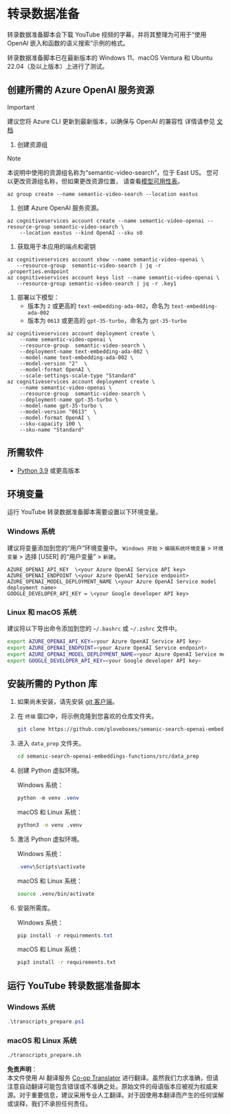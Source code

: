 <!--
CO_OP_TRANSLATOR_METADATA:
{
  "original_hash": "0d69f2d5814a698d3de5d0235940b5ae",
  "translation_date": "2025-07-09T13:07:23+00:00",
  "source_file": "08-building-search-applications/scripts/README.md",
  "language_code": "zh"
}
-->
# 转录数据准备

转录数据准备脚本会下载 YouTube 视频的字幕，并将其整理为可用于“使用 OpenAI 嵌入和函数的语义搜索”示例的格式。

转录数据准备脚本已在最新版本的 Windows 11、macOS Ventura 和 Ubuntu 22.04（及以上版本）上进行了测试。

## 创建所需的 Azure OpenAI 服务资源

> [!IMPORTANT]
> 建议您将 Azure CLI 更新到最新版本，以确保与 OpenAI 的兼容性
> 详情请参见 [文档](https://learn.microsoft.com/cli/azure/update-azure-cli?WT.mc_id=academic-105485-koreyst)

1. 创建资源组

> [!NOTE]
> 本说明中使用的资源组名称为“semantic-video-search”，位于 East US。
> 您可以更改资源组名称，但如果更改资源位置，
> 请查看[模型可用性表](https://aka.ms/oai/models?WT.mc_id=academic-105485-koreyst)。

```console
az group create --name semantic-video-search --location eastus
```

1. 创建 Azure OpenAI 服务资源。

```console
az cognitiveservices account create --name semantic-video-openai --resource-group semantic-video-search \
    --location eastus --kind OpenAI --sku s0
```

1. 获取用于本应用的端点和密钥

```console
az cognitiveservices account show --name semantic-video-openai \
   --resource-group  semantic-video-search | jq -r .properties.endpoint
az cognitiveservices account keys list --name semantic-video-openai \
   --resource-group semantic-video-search | jq -r .key1
```

1. 部署以下模型：
   - 版本为 `2` 或更高的 `text-embedding-ada-002`，命名为 `text-embedding-ada-002`
   - 版本为 `0613` 或更高的 `gpt-35-turbo`，命名为 `gpt-35-turbo`

```console
az cognitiveservices account deployment create \
    --name semantic-video-openai \
    --resource-group  semantic-video-search \
    --deployment-name text-embedding-ada-002 \
    --model-name text-embedding-ada-002 \
    --model-version "2"  \
    --model-format OpenAI \
    --scale-settings-scale-type "Standard"
az cognitiveservices account deployment create \
    --name semantic-video-openai \
    --resource-group  semantic-video-search \
    --deployment-name gpt-35-turbo \
    --model-name gpt-35-turbo \
    --model-version "0613"  \
    --model-format OpenAI \
    --sku-capacity 100 \
    --sku-name "Standard"
```

## 所需软件

- [Python 3.9](https://www.python.org/downloads/?WT.mc_id=academic-105485-koreyst) 或更高版本

## 环境变量

运行 YouTube 转录数据准备脚本需要设置以下环境变量。

### Windows 系统

建议将变量添加到您的“用户”环境变量中。
`Windows 开始` > `编辑系统环境变量` > `环境变量` > 选择 [USER] 的“用户变量” > `新建`。

```text
AZURE_OPENAI_API_KEY  \<your Azure OpenAI Service API key>
AZURE_OPENAI_ENDPOINT \<your Azure OpenAI Service endpoint>
AZURE_OPENAI_MODEL_DEPLOYMENT_NAME \<your Azure OpenAI Service model deployment name>
GOOGLE_DEVELOPER_API_KEY = \<your Google developer API key>
```

### Linux 和 macOS 系统

建议将以下导出命令添加到您的 `~/.bashrc` 或 `~/.zshrc` 文件中。

```bash
export AZURE_OPENAI_API_KEY=<your Azure OpenAI Service API key>
export AZURE_OPENAI_ENDPOINT=<your Azure OpenAI Service endpoint>
export AZURE_OPENAI_MODEL_DEPLOYMENT_NAME=<your Azure OpenAI Service model deployment name>
export GOOGLE_DEVELOPER_API_KEY=<your Google developer API key>
```

## 安装所需的 Python 库

1. 如果尚未安装，请先安装 [git 客户端](https://git-scm.com/downloads?WT.mc_id=academic-105485-koreyst)。
1. 在 `终端` 窗口中，将示例克隆到您喜欢的仓库文件夹。

    ```bash
    git clone https://github.com/gloveboxes/semanic-search-openai-embeddings-functions.git
    ```

1. 进入 `data_prep` 文件夹。

   ```bash
   cd semanic-search-openai-embeddings-functions/src/data_prep
   ```

1. 创建 Python 虚拟环境。

    Windows 系统：

    ```powershell
    python -m venv .venv
    ```

    macOS 和 Linux 系统：

    ```bash
    python3 -m venv .venv
    ```

1. 激活 Python 虚拟环境。

   Windows 系统：

   ```powershell
   .venv\Scripts\activate
   ```

   macOS 和 Linux 系统：

   ```bash
   source .venv/bin/activate
   ```

1. 安装所需库。

   Windows 系统：

   ```powershell
   pip install -r requirements.txt
   ```

   macOS 和 Linux 系统：

   ```bash
   pip3 install -r requirements.txt
   ```

## 运行 YouTube 转录数据准备脚本

### Windows 系统

```powershell
.\transcripts_prepare.ps1
```

### macOS 和 Linux 系统

```bash
./transcripts_prepare.sh
```

**免责声明**：  
本文件使用 AI 翻译服务 [Co-op Translator](https://github.com/Azure/co-op-translator) 进行翻译。虽然我们力求准确，但请注意自动翻译可能包含错误或不准确之处。原始文件的母语版本应被视为权威来源。对于重要信息，建议采用专业人工翻译。对于因使用本翻译而产生的任何误解或误释，我们不承担任何责任。